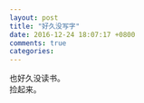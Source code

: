 ```yaml
---
layout: post
title: "好久没写字"
date: 2016-12-24 18:07:17 +0800
comments: true
categories: 
---
```

也好久没读书。  
捡起来。
